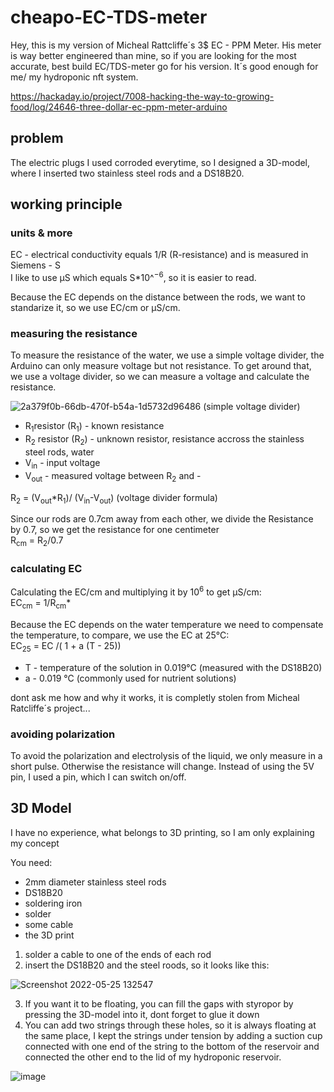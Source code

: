 # cheapo-EC-TDS-meter

Hey, this is my version of Micheal Rattcliffe´s 3$ EC - PPM Meter. 
His meter is way better engineered than mine, so if you are looking for the most accurate, best build EC/TDS-meter go for his version.
It´s good enough for me/ my hydroponic nft system.

https://hackaday.io/project/7008-hacking-the-way-to-growing-food/log/24646-three-dollar-ec-ppm-meter-arduino


## problem
The electric plugs I used corroded everytime, so I designed a 3D-model, where I inserted two stainless steel rods and a DS18B20.

## working principle 

### units & more
EC - electrical conductivity equals 1/R (R-resistance) and is measured in Siemens - S<br/>
I like to use μS which equals S*10^<sup>−6</sup>, so it is easier to read.

Because the EC depends on the distance between the rods, we want to standarize it, so we use EC/cm or μS/cm.

### measuring the resistance 
To measure the resistance of the water, we use a simple voltage divider, the Arduino can only measure voltage but not resistance.
To get around that, we use a voltage divider, so we can measure a voltage and calculate the resistance.

![2a379f0b-66db-470f-b54a-1d5732d96486](https://imgs.search.brave.com/iXdzhoNWDpuSUs0TFis7hd0g7asi3qvVCDJkgN1TsfQ/rs:fit:1200:1200:1/g:ce/aHR0cHM6Ly9jZG4u/aW5jaGNhbGN1bGF0/b3IuY29tL3dwLWNv/bnRlbnQvdXBsb2Fk/cy8yMDE5LzAyL3Zv/bHRhZ2UtZGl2aWRl/ci5wbmc)
(simple voltage divider)

- R<sub>1</sub>resistor (R<sub>1</sub>) - known resistance
- R<sub>2</sub> resistor (R<sub>2</sub>) - unknown resistor, resistance accross the stainless steel rods, water
- V<sub>in</sub> - input voltage
- V<sub>out</sub> - measured voltage between R<sub>2</sub> and - 




R<sub>2</sub> = (V<sub>out</sub>*R<sub>1</sub>)/ (V<sub>in</sub>-V<sub>out</sub>) (voltage divider formula)

Since our rods are 0.7cm away from each other, we divide the Resistance by 0.7, so we get the resistance for one centimeter <br/>
R<sub>cm</sub> =  R<sub>2</sub>/0.7

### calculating EC 

Calculating the EC/cm and multiplying it by 10<sup>6</sup> to get μS/cm: <br/>
EC<sub>cm</sub> = 1/R<sub>cm</sub>*

Because the EC depends on the water temperature we need to compensate the temperature, to compare, we use the EC at 25°C: </br>
EC<sub>25</sub> = EC /( 1 + a (T - 25))

- T - temperature of the solution in 0.019°C (measured with the DS18B20)
- a - 0.019 °C (commonly used for nutrient solutions)

dont ask me how and why it works, it is completly stolen from Micheal Ratcliffe´s project...

### avoiding polarization
To avoid the polarization and electrolysis of the liquid, we only measure in a short pulse. Otherwise the resistance will change.
Instead of using the 5V pin, I used a pin, which I can switch on/off.

## 3D Model
I have no experience, what belongs to 3D printing, so I am only explaining my concept  

You need:
- 2mm diameter stainless steel rods
- DS18B20
- soldering iron
- solder
- some cable
- the 3D print

1. solder a cable to one of the ends of each rod
2. insert the DS18B20 and the steel roods, so it looks like this:
 
![Screenshot 2022-05-25 132547](https://user-images.githubusercontent.com/80157991/170251552-d002e04f-e2db-48c3-bfb3-7131e3552c1e.png)

3. If you want it to be floating, you can fill the gaps with styropor by pressing the 3D-model into it, dont forget to glue it down
4. You can add two strings through these holes, so it is always floating at the same place, I kept the strings under tension by adding a suction cup connected with one end of the string to the bottom of the reservoir and connected the other end to the lid of my hydroponic reservoir.

![image](https://user-images.githubusercontent.com/80157991/170252866-996a42d8-79de-47b6-bc1c-0d90998728b3.png)



